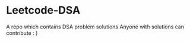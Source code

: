 # Leetcode-DSA
A repo which contains DSA problem solutions
Anyone with solutions can contribute : )
